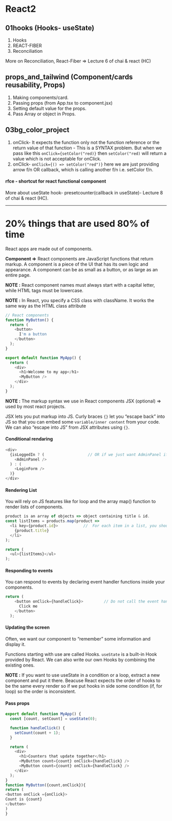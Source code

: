 # React2

## 01hooks (Hooks- useState)
1. Hooks
2. REACT-FIBER
3. Reconciliation 

More on Reconciliation, React-Fiber =>  Lecture 6 of chai & react (HC)

## props_and_tailwind  (Component/cards reusability, Props)
1. Making components/card.
2. Passing props (from App.tsx to component.jsx)
3. Setting default value for the props.
4. Pass Array or object in Props.

## 03bg_color_project 
1. onClick- It expects the function only not the function reference or the return value of that function - This is a SYNTAX problem. But when we pass like this `onClick={setColor("red)}` then `setColor("red)` will return a value which is not acceptable for onClick.
2. onClick- `onClick={() => setColor("red")}` here we are just providing arrow f/n OR callback, which is calling another f/n i.e. setColor f/n. 

#### rfce - shortcut for react functional component

More about useState hook- presetcounter(callback in useState)- Lecture 8 of chai & react (HC).

-----

# 20% things that are used 80% of time

React apps are made out of components. 

**Component =>** React components are JavaScript functions that return markup. A component is a piece of the UI that has its own logic and appearance. A component can be as small as a button, or as large as an entire page.

**NOTE :** React component names must always start with a capital letter, while HTML tags must be lowercase.

**NOTE :** In React, you specify a CSS class with className. It works the same way as the HTML class attribute

```js
// React components
function MyButton() {
  return (
    <button>
      I'm a button
    </button>
  );
}

export default function MyApp() {
  return (
    <div>
      <h1>Welcome to my app</h1>
      <MyButton />
    </div>
  );
}
```

**NOTE :** The markup syntax we use in React components JSX (optional) => used by most react projects.

JSX lets you put markup into JS. Curly braces `{}` let you “escape back” into JS so that you can embed some `variable/inner content` from your code. We can also “escape into JS” from JSX attributes using `{}`.

#### Conditional rendaring

```js
<div>
  {isLoggedIn ? (                   // OR if we just want AdminPanel if loggedIn then => {isLoggedIn && <AdminPanel>}
    <AdminPanel />
  ) : (
    <LoginForm />
  )}
</div>
```

#### Rendering List
You will rely on JS features like for loop and the array map() function to render lists of components.

```js
product is an array of objects => object containing title & id.
const listItems = products.map(product =>
  <li key={product.id}>           //  For each item in a list, you should pass a string or a number that uniquely identifies that item among its siblings. Usually this key comes from DB
    {product.title}
  </li>
);

return (
  <ul>{listItems}</ul>
);
```

#### Responding to events 

You can respond to events by declaring event handler functions inside your components.

```js
return (
    <button onClick={handleClick}>         // Do not call the event handler function, just pass it.
      Click me
    </button>
  );
```

#### Updating the screen 
Often, we want our component to “remember” some information and display it.

Functions starting with use are called Hooks. `useState` is a built-in Hook provided by React. We can also write our own Hooks by combining the existing ones.

**NOTE :**  If you want to use useState in a condition or a loop, extract a new component and put it there. Beacuse React expects the order of hooks to be the same every render so if we put hooks in side some condition (if, for loop) so the order is inconsistent.

#### Pass props

```js
export default function MyApp() {
  const [count, setCount] = useState(0);

  function handleClick() {
    setCount(count + 1);
  }

  return (
    <div>
      <h1>Counters that update together</h1>
      <MyButton count={count} onClick={handleClick} />
      <MyButton count={count} onClick={handleClick} />
    </div>
  );
}
function MyButton({count,onClick}){
return (
<button onClick ={onClick}>
Count is {count}
</button>
)
}
```

















